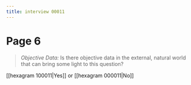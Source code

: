 ```yaml
---
title: interview 00011
---
```

# Page 6
> *Objective Data:* Is there objective data in the external, natural world that can bring some light to this question?

[[hexagram 100011|Yes]] or [[hexagram 000011|No]]